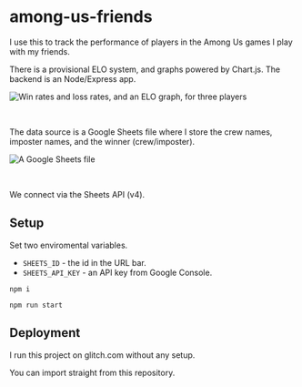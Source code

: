 # among-us-friends

I use this to track the performance of players in the Among Us games I play with my friends.

There is a provisional ELO system, and graphs powered by Chart.js. The backend is an Node/Express app.

![Win rates and loss rates, and an ELO graph, for three players](https://github.com/healeycodes/among-us-friends/blob/main/public/preview.png)

<br>

The data source is a Google Sheets file where I store the crew names, imposter names, and the winner (crew/imposter).

![A Google Sheets file](https://github.com/healeycodes/among-us-friends/blob/main/public/sheets.png)

<br>

We connect via the Sheets API (v4).

## Setup

Set two enviromental variables.

- `SHEETS_ID` - the id in the URL bar.
- `SHEETS_API_KEY` - an API key from Google Console.

`npm i`

`npm run start`

## Deployment

I run this project on glitch.com without any setup.

You can import straight from this repository.
